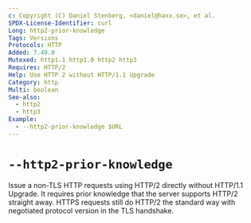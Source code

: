 ```yaml
---
c: Copyright (C) Daniel Stenberg, <daniel@haxx.se>, et al.
SPDX-License-Identifier: curl
Long: http2-prior-knowledge
Tags: Versions
Protocols: HTTP
Added: 7.49.0
Mutexed: http1.1 http1.0 http2 http3
Requires: HTTP/2
Help: Use HTTP 2 without HTTP/1.1 Upgrade
Category: http
Multi: boolean
See-also:
  - http2
  - http3
Example:
  - --http2-prior-knowledge $URL
---
```


# `--http2-prior-knowledge`

Issue a non-TLS HTTP requests using HTTP/2 directly without HTTP/1.1 Upgrade.
It requires prior knowledge that the server supports HTTP/2 straight away.
HTTPS requests still do HTTP/2 the standard way with negotiated protocol
version in the TLS handshake.
